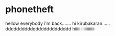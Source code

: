 # phonetheft
hellow everybody i'm back.......
hi kirubakaran......
dddddddddddddddddddddddd
hiiiiiiiiiiiiiiiiii
